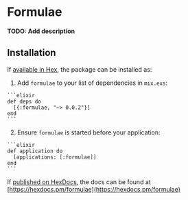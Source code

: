 # Formulae

**TODO: Add description**

## Installation

If [available in Hex](https://hex.pm/docs/publish), the package can be installed as:

  1. Add `formulae` to your list of dependencies in `mix.exs`:

    ```elixir
    def deps do
      [{:formulae, "~> 0.0.2"}]
    end
    ```

  2. Ensure `formulae` is started before your application:

    ```elixir
    def application do
      [applications: [:formulae]]
    end
    ```

If [published on HexDocs](https://hex.pm/docs/tasks#hex_docs), the docs can
be found at [https://hexdocs.pm/formulae](https://hexdocs.pm/formulae)

